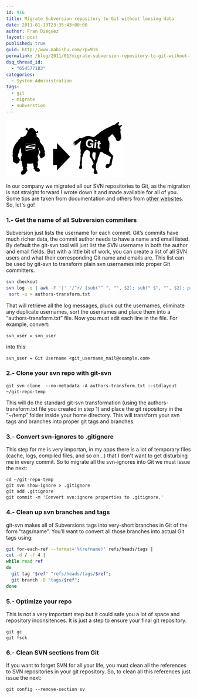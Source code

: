 ```yaml
---
id: 916
title: Migrate Subversion repository to Git without loosing data
date: 2011-01-13T23:35:43+00:00
author: Fran Diéguez
layout: post
published: true
guid: http://www.mabishu.com/?p=916
permalink: /blog/2011/01/migrate-subversion-repository-to-git-without-loosing-data/
dsq_thread_id:
  - "654577183"
categories:
  - System Administration
tags:
  - git
  - migrate
  - subverstion
---
```


<img class="alignright" src="./git-pony-svn-ogre.png" alt="" width="320" height="154" />

In our company we migrated all our SVN repositories to Git, as the
migration is not straight forward I wrote down it and made available for
all of you. Some tips are taken from documentation and others from
[other websites](http://stackoverflow.com/). So, let's go\!

### 1.- Get the name of all Subversion commiters

Subversion just lists the username for each commit. Git’s commits have
much richer data, the commit author needs to have a name and email
listed. By default the git-svn tool will just list the SVN username in
both the author and email fields. But with a little bit of work, you can
create a list of all SVN users and what their corresponding Git name and
emails are. This list can be used by git-svn to transform plain svn
usernames into proper Git committers.

```bash
svn checkout
svn log -q | awk -F '|' '/^r/ {sub("^ ", "", $2); sub(" $", "", $2); print $2" = "$2" <"$2">"}' | \
 sort -u > authors-transform.txt
```

That will retrieve all the log messages, pluck out the usernames,
eliminate any duplicate usernames, sort the usernames and place them
into a “authors-transform.txt” file. Now you must edit each line in the
file. For example, convert:
```
svn_user = svn_user
```
into this:

```
svn_user = Git Username <git_username_mail@example.com>
```

### 2.- Clone your svn repo with git-svn

```
git svn clone  --no-metadata -A authors-transform.txt --stdlayout ~/git-repo-temp
```

This will do the standard git-svn transformation (using the
authors-transform.txt file you created in step 1) and place the git
repository in the “\~/temp” folder inside your home directory. This will
transform your svn tags and branches into proper git tags and branches.

### 3.- Convert svn-ignores to .gitignore

This step for me is very importan, in my apps there is a lot of
temporary files (cache, logs, compiled files, and so on...) that I don't
want to get disturbing me in every commit. So to migrate all the
svn-ignores into Git we must issue the next:

```
cd ~/git-repo-temp
git svn show-ignore > .gitignore
git add .gitignore
git commit -m 'Convert svn:ignore properties to .gitignore.'
```

### 4.- Clean up svn branches and tags

git-svn makes all of Subversions tags into very-short branches in Git of
the form “tags/name”. You’ll want to convert all those branches into
actual Git tags using:

```bash
git for-each-ref --format='%(refname)' refs/heads/tags |
cut -d / -f 4 |
while read ref
do
  git tag "$ref" "refs/heads/tags/$ref";
  git branch -D "tags/$ref";
done
```

### 5.- Optimize your repo

This is not a very important step but it could safe you a lot of space
and repository inconsitences. It is just a step to ensure your final git
repository.

```
git gc
git fsck
```

### 6.- Clean SVN sections from Git

If you want to forget SVN for all your life, you must clean all the
references to SVN repositories in your git repository. So, to clean all
this references just issue the next:

```
git config --remove-section sv
```
